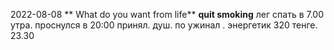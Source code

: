 2022-08-08
** What do you want from life**
**quit smoking**
лег спать в 7.00 утра. проснулся в 20:00
принял. душ. по ужинал . энергетик 320 тенге. 23.30